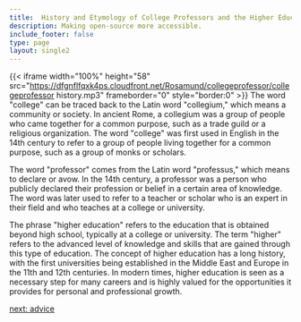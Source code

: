 ```yaml
---
title:  History and Etymology of College Professors and the Higher Education  Industry
description: Making open-source more accessible.
include_footer: false
type: page
layout: single2
---
```


{{< iframe width="100%" height="58" src="https://dfgnflfqxk4ps.cloudfront.net/Rosamund/collegeprofessor/collegeprofessor history.mp3" frameborder="0" style="border:0" >}}
The word "college" can be traced back to the Latin word "collegium," which means a community or society. In ancient Rome, a collegium was a group of people who came together for a common purpose, such as a trade guild or a religious organization. The word "college" was first used in English in the 14th century to refer to a group of people living together for a common purpose, such as a group of monks or scholars.

The word "professor" comes from the Latin word "professus," which means to declare or avow. In the 14th century, a professor was a person who publicly declared their profession or belief in a certain area of knowledge. The word was later used to refer to a teacher or scholar who is an expert in their field and who teaches at a college or university.

The phrase "higher education" refers to the education that is obtained beyond high school, typically at a college or university. The term "higher" refers to the advanced level of knowledge and skills that are gained through this type of education. The concept of higher education has a long history, with the first universities being established in the Middle East and Europe in the 11th and 12th centuries. In modern times, higher education is seen as a necessary step for many careers and is highly valued for the opportunities it provides for personal and professional growth.


<a href="https://workdojos.com/collegeprofessor/advice">next: advice</a>

